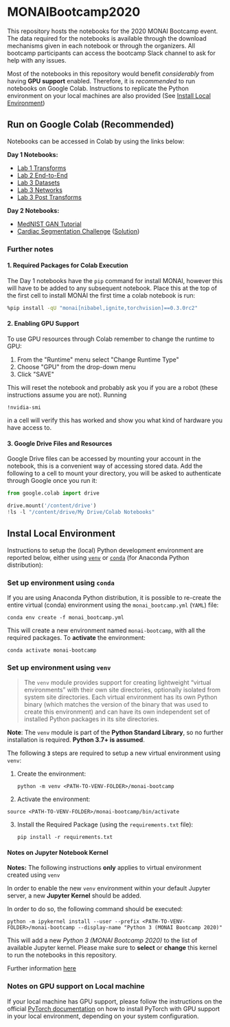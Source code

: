 # MONAIBootcamp2020

This repository hosts the notebooks for the 2020 MONAI Bootcamp event.
The data required for the notebooks is available through the download mechanisms given in each notebook or through the organizers. All bootcamp participants can access the bootcamp Slack channel to ask for help with any issues.

Most of the notebooks in this repository would benefit _considerably_ from having **GPU support** enabled. Therefore, it is  _recommended_ to run notebooks on Google Colab. Instructions to replicate the Python environment on your local machines 
are also provided (See [Install Local Environment](#local))

## Run on Google Colab (Recommended)

Notebooks can be accessed in Colab by using the links below:

**Day 1 Notebooks:**

* [Lab 1 Transforms](https://colab.research.google.com/github/Project-MONAI/MONAIBootcamp2020/blob/master/day1notebooks/lab1_transforms.ipynb)
* [Lab 2 End-to-End](https://colab.research.google.com/github/Project-MONAI/MONAIBootcamp2020/blob/master/day1notebooks/lab2_end_to_end.ipynb)
* [Lab 3 Datasets](https://colab.research.google.com/github/Project-MONAI/MONAIBootcamp2020/blob/master/day1notebooks/lab3_datasets.ipynb)
* [Lab 3 Networks](https://colab.research.google.com/github/Project-MONAI/MONAIBootcamp2020/blob/master/day1notebooks/lab3_networks.ipynb)
* [Lab 3 Post Transforms](https://colab.research.google.com/github/Project-MONAI/MONAIBootcamp2020/blob/master/day1notebooks/lab3_post_transforms.ipynb)

**Day 2 Notebooks:**

* [MedNIST GAN Tutorial](https://colab.research.google.com/github/Project-MONAI/MONAIBootcamp2020/blob/master/day2notebooks/day2_mednist_GAN_tutorial.ipynb)
* [Cardiac Segmentation Challenge](https://colab.research.google.com/github/Project-MONAI/MONAIBootcamp2020/blob/master/day2notebooks/day2_segment_challenge.ipynb) ([Solution](https://colab.research.google.com/github/Project-MONAI/MONAIBootcamp2020/blob/master/day2notebooks/day2_segment_challenge_solution.ipynb))

### Further notes

#### 1. Required Packages for Colab Execution

The Day 1 notebooks have the `pip` command for install MONAI, however this will have to be added to any subsequent notebook.
Place this at the top of the first cell to install MONAI the first time a colab notebook is run:

```bash
%pip install -qU "monai[nibabel,ignite,torchvision]==0.3.0rc2"
```

#### 2. Enabling GPU Support

To use GPU resources through Colab remember to change the runtime to GPU:

1. From the "Runtime" menu select "Change Runtime Type"
2. Choose "GPU" from the drop-down menu
3. Click "SAVE"

This will reset the notebook and probably ask you if you are a robot (these instructions assume you are not).
Running

```shell
!nvidia-smi
```

in a cell will verify this has worked and show you what kind of hardware you have access to.

#### 3. Google Drive Files and Resources

Google Drive files can be accessed by mounting your account in the notebook, this is a convenient way of accessing stored data. Add the following to a cell to mount your directory, you will be asked to authenticate through Google once you run it:

```python
from google.colab import drive

drive.mount('/content/drive')
!ls -l "/content/drive/My Drive/Colab Notebooks"
```

<a name="local"></a>

## Instal Local Environment

Instructions to setup the (local) Python development environment are reported below, either using [`venv`](#venv) or [`conda`](#conda) (for Anaconda Python distribution):

<a name="conda"></a>

### Set up environment using ``conda`` 

If you are using Anaconda Python distribution, it is possible to re-create the entire virtual (conda) environment using the `monai_bootcamp.yml` (`YAML`) file:

```shell
conda env create -f monai_bootcamp.yml
```

This will create a new environment named `monai-bootcamp`, with all the required packages.
To **activate** the environment:

```shell
conda activate monai-bootcamp
```

<a name="venv"></a>

### Set up environment using `venv` 

>The `venv` module provides support for creating lightweight “virtual environments” with their own site directories,  optionally isolated from system site directories. Each virtual environment has its own Python binary (which matches the version of the binary that was used to create this environment) and can have its own independent set of installed Python packages in
>its site directories.

**Note**: The `venv` module is part of the **Python Standard Library**, so no further installation is required. **Python 3.7+ is assumed**.

The following **`3`** steps are required to setup a new virtual environment 
using `venv`:

1. Create the environment:

    ```shell
    python -m venv <PATH-TO-VENV-FOLDER>/monai-bootcamp
    ```

    

2. Activate the environment:

  ```shell
  source <PATH-TO-VENV-FOLDER>/monai-bootcamp/bin/activate
  ```

  

3. Install the Required Package (using the `requirements.txt` file):

    ```shell
    pip install -r requirements.txt
    ```
    
    

#### Notes on Jupyter Notebook Kernel

**Notes:** The following instructions **only** applies to virtual environment created using `venv`

In order to enable the new `venv` environment within your default Jupyter server, a new **Jupyter Kernel** should be added.

In order to do so, the following command should be executed:

```shell
python -m ipykernel install --user --prefix <PATH-TO-VENV-FOLDER>/monai-bootcamp --display-name "Python 3 (MONAI Bootcamp 2020)"
```

This will add a new _Python 3 (MONAI Bootcamp 2020)_ to the list of available Jupyter kernel. Please make sure to **select** or **change** this kernel to run the notebooks in this repository.

Further information [here](https://ipython.readthedocs.io/en/stable/install/kernel_install.html)

### Notes on GPU support on Local machine

If your local machine has GPU support, please follow the instructions on the official [PyTorch documentation](https://pytorch.org/get-started/locally/) on how to install PyTorch with GPU support in your local environment, depending on your system configuration.
